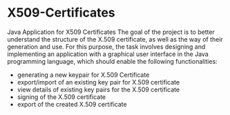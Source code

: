 # X509-Certificates
Java Application for X509 Certificates
The goal of the project is to better understand the structure of the X.509 certificate, as well as the way of their generation and use. For this purpose, the task involves designing and implementing an application with a graphical user interface in the Java programming language, which should enable the following functionalities: 
* generating a new keypair for X.509 Certificate
* export/import of an existing key pair for X.509 certificate  
* view details of existing key pairs for the X.509 certificate
* signing of the X.509 certificate
* export of the created X.509 certificate
